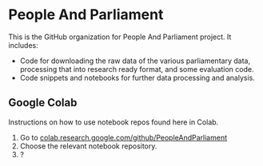 # People And Parliament

This is the GitHub organization for People And Parliament project. It includes:

* Code for downloading the raw data of the various parliamentary data, processing that into research ready format, and some evaluation code.
* Code snippets and notebooks for further data processing and analysis.

## Google Colab

Instructions on how to use notebook repos found here in Colab.

1. Go to [colab.research.google.com/github/PeopleAndParliament](https://colab.research.google.com/github/PeopleAndParliament)
2. Choose the relevant notebook repository.
3. ?
